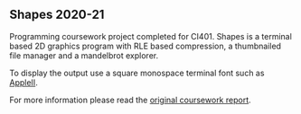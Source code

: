 Shapes 2020-21
--------------

Programming coursework project completed for CI401. 
Shapes is a terminal based 2D graphics program with 
RLE based compression, a thumbnailed file manager 
and a mandelbrot explorer.

To display the output use a square monospace terminal 
font such as [AppleII](AppleII.ttf).

For more information please read the [original coursework report](technical_report.pdf).
